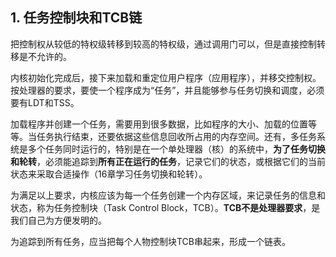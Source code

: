 ## 1. 任务控制块和TCB链

把控制权从较低的特权级转移到较高的特权级，通过调用门可以，但是直接控制转移是不允许的。

内核初始化完成后，接下来加载和重定位用户程序（应用程序），并移交控制权。按处理器的要求，要使一个程序成为“任务”，并且能够参与任务切换和调度，必须要有LDT和TSS。

加载程序并创建一个任务，需要用到很多数据，比如程序的大小、加载的位置等等。当任务执行结束，还要依据这些信息回收所占用的内存空间。还有，多任务系统是多个任务同时运行的，特别是在一个单处理器（核）的系统中，**为了任务切换和轮转**，必须能追踪到**所有正在运行的任务**，记录它们的状态，或根据它们的当前状态来采取合适操作（16章学习任务切换和轮转）。

为满足以上要求，内核应该为每一个任务创建一个内存区域，来记录任务的信息和状态，称为任务控制块（Task Control Block，TCB）。**TCB不是处理器要求**，是我们自己为方便发明的。

为追踪到所有任务，应当把每个人物控制块TCB串起来，形成一个链表。

